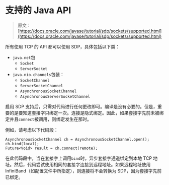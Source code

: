 # 支持的 Java API

> 原文： [https://docs.oracle.com/javase/tutorial/sdp/sockets/supported.html](https://docs.oracle.com/javase/tutorial/sdp/sockets/supported.html)

所有使用 TCP 的 API 都可以使用 SDP，具体包括以下类：

*   `java.net`包
    *   `Socket`
    *   `ServerSocket`
*   `java.nio.channels`包装：
    *   `SocketChannel`
    *   `ServerSocketChannel`
    *   `AsynchronousSocketChannel`
    *   `AsynchronousServerSocketChannel`

启用 S​​DP 支持后，只需对代码进行任何更改即可。编译是没有必要的。但是，重要的是要知道套接字只绑定一次。连接是隐式绑定。因此，如果套接字先前未被绑定并且`connect`被调用，则绑定发生在那时。

例如，请考虑以下代码段：

```
AsynchronousSocketChannel ch = AsynchronousSocketChannel.open();
ch.bind(local);
Future<Void> result = ch.connect(remote);

```

在此代码段中，当在套接字上调用`bind`时，异步套接字通道绑定到本地 TCP 地址。然后，代码尝试使用相同的套接字连接到远程地址。如果远程地址使用 InfiniBand（如配置文件中所指定），则连接将不会转换为 SDP，因为套接字先前已绑定。